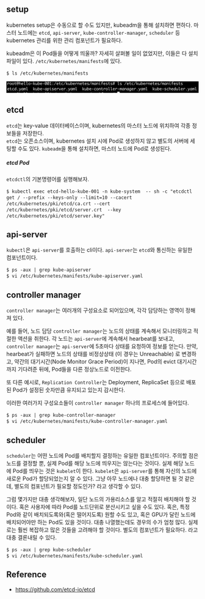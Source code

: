 ## setup
kubernetes setup은 수동으로 할 수도 있지만, kubeadm을 통해 설치하면 편하다.
마스터 노드에는 `etcd`, `api-server`, `kube-controller-manager`, `scheduler` 등 kubernetes 관리를 위한 관리 컴포넌트가 필요하다.  

kubeadm은 이 Pod들을 어떻게 띄울까? 자세히 살펴볼 일이 없었지만, 이들은 다 설치 파일이 있다.
`/etc/kubernetes/manifests`에 있다.

~~~
$ ls /etc/kubernetes/manifests
~~~

![manifests](./img/manifests.png)

## etcd
`etcd`는 key-value 데이터베이스이며, kubernetes의 마스터 노드에 위치하여 각종 정보들을 저장한다.  
`etcd`는 오픈소스이며, kubernetes 설치 시에 Pod로 생성하지 않고 별도의 서버에 세팅할 수도 있다.
`kubeadm`을 통해 설치하면, 마스터 노드에 Pod로 생성된다.

##### etcd Pod
`etcdctl`의 기본명령어를 실행해보자.
~~~
$ kubectl exec etcd-hello-kube-001 -n kube-system  -- sh -c "etcdctl get / --prefix --keys-only --limit=10 --cacert /etc/kubernetes/pki/etcd/ca.crt --cert /etc/kubernetes/pki/etcd/server.crt  --key /etc/kubernetes/pki/etcd/server.key"
~~~

## api-server
`kubectl`은 `api-server`를 호출하는 cli이다. `api-server`는 `etcd`와 통신하는 유일한 컴포넌트이다. 

~~~
$ ps -aux | grep kube-apiserver
$ vi /etc/kubernetes/manifests/kube-apiserver.yaml
~~~


## controller manager
`controller manager`는 여러개의 구성요소로 되어있으며, 각각 담당하는 영역이 정해져 있다. 

예를 들어, 노드 담당 `controller manager`는 노드의 상태를 계속해서 모니터링하고 적절한 액션을 취한다. 
각 노드는 `api-server`에 계속해서 hearbeat를 보내고, `controller manager`는 `api-server`에 5초마다 상태를 요청하여 정보를 얻는다.
만약, hearbeat가 실패하면 노드의 상태를 비정상상태 (이 경우는 Unreachable) 로 변경하고, 약간의 대기시간(Node Monitor Grace Period)이 지나면,
Pod의 evict 대기시간까지 기다려준 뒤에, Pod들을 다른 정상노드로 이전한다.

또 다른 예시로, `Replication Controller`는 Deployment, ReplicaSet 등으로 배포된 Pod가 설정된 숫자만큼 유지되고 있는지 감시한다.

이러한 여러가지 구성요소들이 `controller manager` 하나의 프로세스에 들어있다.

~~~
$ ps -aux | grep kube-controller-manager
$ vi /etc/kubernetes/manifests/kube-controller-manager.yaml
~~~

## scheduler
`scheduler`는 어떤 노드에 Pod를 배치할지 결정하는 유일한 컴포넌트이다. 주의할 점은 노드를 결정할 뿐, 실제 Pod를 해당 노드에 띄우지는 않는다는 것이다.
실제 해당 노드에 Pod를 띄우는 것은 `kubelet`이 한다. `kubelet`은 `api-server`를 통해 자신의 노드에 새로운 Pod가 할당되었는지 알 수 있다.
그냥 아무 노드에나 대충 할당하면 될 것 같은데, 별도의 컴포넌트가 필요할 정도인가? 라고 생각할 수 있다.

그럼 몇가지만 대충 생각해보자, 일단 노드의 가용리소스를 알고 적절히 배치해야 할 것이다. 혹은 사용자에 따라 Pod를 노드단위로 분산시키고 싶을 수도 있다.
혹은, 특정 Pod와 같이 배치되도록와(혹은 떨어지도록) 원할 수도 있고, 혹은 GPU가 달린 노드에 배치되어야만 하는 Pod도 있을 것이다.
대충 나열했는데도 경우의 수가 엄청 많다. 실제로는 훨씬 복잡하고 많은 것들을 고려해야 할 것이다.
별도의 컴포넌트가 필요하다. 라고 대충 결론내릴 수 있다.

~~~
$ ps -aux | grep kube-scheduler
$ vi /etc/kubernetes/manifests/kube-scheduler.yaml
~~~

## Reference
- https://github.com/etcd-io/etcd